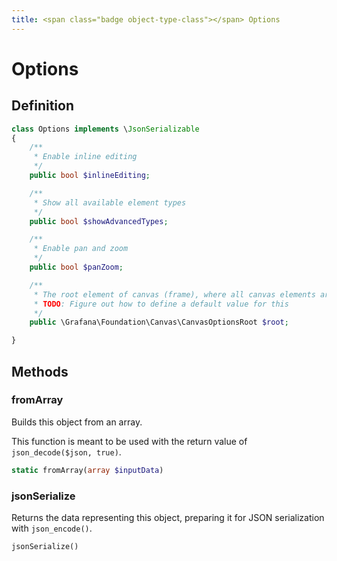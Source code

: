 ```yaml
---
title: <span class="badge object-type-class"></span> Options
---
```

# <span class="badge object-type-class"></span> Options

## Definition

```php
class Options implements \JsonSerializable
{
    /**
     * Enable inline editing
     */
    public bool $inlineEditing;

    /**
     * Show all available element types
     */
    public bool $showAdvancedTypes;

    /**
     * Enable pan and zoom
     */
    public bool $panZoom;

    /**
     * The root element of canvas (frame), where all canvas elements are nested
     * TODO: Figure out how to define a default value for this
     */
    public \Grafana\Foundation\Canvas\CanvasOptionsRoot $root;

}
```
## Methods

### <span class="badge object-method"></span> fromArray

Builds this object from an array.

This function is meant to be used with the return value of `json_decode($json, true)`.

```php
static fromArray(array $inputData)
```

### <span class="badge object-method"></span> jsonSerialize

Returns the data representing this object, preparing it for JSON serialization with `json_encode()`.

```php
jsonSerialize()
```

